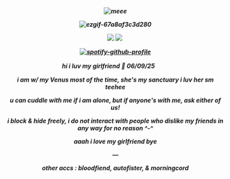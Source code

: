 

<h5 align="center">

![meee](https://64.media.tumblr.com/235abfc6bf2c38733907c52b57b7e2fc/8ed7006fe24cf333-a2/s500x750/f4e07fedc9ec7b1f5682c081f15b1a059aef8801.pnj)

![ezgif-67a8af3c3d280](https://github.com/user-attachments/assets/2391c2e2-4261-4633-8086-7fc1c0ee1b61)

[<img src="https://github.com/user-attachments/assets/9bcd6e2d-be2e-4b93-8490-b869f859ebf3">](https://rentry.co/miramagic) ‎‎ ‎[<img src="https://github.com/user-attachments/assets/6c6746b4-7ae7-4b2e-aaf9-576032cbae90">](https://gothkasa.atabook.org/) ‎


[![spotify-github-profile](https://spotify-github-profile.kittinanx.com/api/view?uid=hbd4pjgr0xlt9ut8gxd4ofaqa&cover_image=true&theme=novatorem&show_offline=false&background_color=bc1f3a&interchange=false&bar_color=179cbd&bar_color_cover=false)](https://github.com/kittinan/spotify-github-profile)

hi i luv my girlfriend 🤎 06/09/25
‎ㅤ
ㅤ

i am w/ my Venus most of the time, she's my sanctuary i luv her sm teehee

u can cuddle with me if i am alone, but if anyone's with me, ask either of us!

i block & hide freely, i do not interact with people who dislike my friends in any way for no reason ^-^

aaah i love my girlfriend bye

—

other accs : bIoodfiend, autofister, & morningcord
